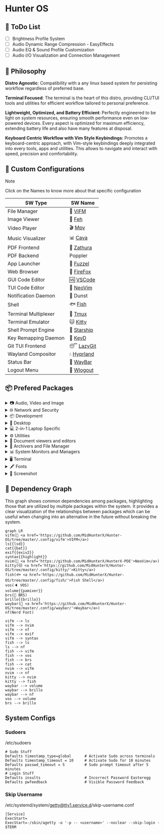 # Hunter OS

## 📝 ToDo List

- [ ] Brightness Profile System
- [ ] Audio Dynamic Range Compression - EasyEffects
- [ ] Audio EQ & Sound Profile Customization
- [ ] Audio I/O Visualization and Connection Management

## 🌿 Philosophy

**Distro Agnostic**: Compatibility with a any linux based system for persisting
workflow regardless of preferred base.

**Terminal Focused**: The terminal is the heart of this distro, providing
CLI/TUI tools and utilities for efficient workflow tailored to personal
preference.

**Lightweight, Optimized, and Battery Efficient**: Perfectly engineered to be
light on system resources, ensuring smooth performance even on low-powered
devices. Every aspect is optimized for maximum efficiency, extending battery
life and also have many features at disposal.

**Keyboard Centric Workflow with Vim Style Keybindings**: Promotes a
keyboard-centric approach, with Vim-style keybindings deeply integrated into
every tools, apps and utilities. This allows to navigate and interact with
speed, precision and comfortability.

## 💼 Custom Configurations

> [!NOTE]
> Click on the Names to know more about that specific configuration

| SW Type              | SW Name                          |
| -------------------- | -------------------------------- |
| File Manager         | 📁 [ViFM](.config/vifm/)         |
| Image Viewer         | 🌄 [Feh](.config/feh/)           |
| Video Player         | 🎬 [Mpv](.config/mpv/)           |
| Music Visualizer     | 📊 [Cava](.config/cava/)         |
| PDF Frontend         | 📄 [Zathura](.config/zathura/)   |
| PDF Backend          | Poppler                          |
| App Launcher         | 📜 [Fuzzel](.config/fuzzel/)     |
| Web Browser          | 🦊 [FireFox](.mozilla/)          |
| GUI Code Editor      | 🆚 [VSCode][CodeOSS]             |
| TUI Code Editor      | 📝 [NeoVim][NeoVim]              |
| Notification Daemon  | 🔔 Dunst                         |
| Shell                | 🐟 [Fish](.config/fish/)         |
| Terminal Multiplexer | 🍱 [Tmux](.config/tmux/)         |
| Terminal Emulator    | 🐱 [Kitty](.config/kitty/)       |
| Shell Prompt Engine  | 🚀 [Starship](.config/starship/) |
| Key Remapping Daemon | 🎹 [KeyD](.config/keyd/)         |
| Git TUI Frontend     | 😴 [LazyGit](.config/lazygit/)   |
| Wayland Compositor   | 💧 [Hyprland](.config/hypr/)     |
| Status Bar           | 🍫 [WayBar](.config/waybar/)     |
| Logout Menu          | 🌳 [Wlogout](.config/wlogout/)   |

[NeoVim]: https://github.com/MidHunterX/HunterX-PDE
[CodeOSS]: .config/Code%20-%20OSS/User/

## 📦 Prefered Packages

<details>
<summary> 📷 Audio, Video and Image </summary>

### 📢 Audio

| Package Name   | Description                                     | Src    |
| -------------- | ----------------------------------------------- | ------ |
| pipewire       | Audio and Video streaming server                | pacman |
| pipewire-pulse | A/V router & processor - PulseAudio replacement | pacman |
| wireplumber    | PipeWire session/policy manager - wpctl         | pacman |
| pamixer        | CLI Volume Control Tool                         | pacman |
| pavucontrol    | GUI Volume Control Tool                         | pacman |

### 🎬 Video

| Package Name | Description                                        | Src    |
| ------------ | -------------------------------------------------- | ------ |
| ffmpeg       | Super advanced library for handling Audio / Video  | pacman |
| mpv          | Video Player - Minimal and integrates well with WM | pacman |
| handbrake    | GUI Video Transcoder                               | pacman |
| yt-dlp       | Video Downloader                                   | pacman |

### 🌄 Image

| Package Name | Description                          | Src    |
| ------------ | ------------------------------------ | ------ |
| feh          | Image Viewer - Super light weight    | pacman |
| nomacs-git   | Image Viewer - Touch screen friendly | aur    |

</details>

<details>
<summary> 🌐 Network and Security </summary>

### 🌐 Network and Security

| Package Name              | Description                        | Src    |
| ------------------------- | ---------------------------------- | ------ |
| dhcpcd                    | DHCP Client Daemon                 | pacman |
| networkmanager            | CLI Network Manager - nmcli        | pacman |
| nmtui                     | TUI Network Manager - nmtui        | pacman |
| wpa_supplicant            | WLAN Daemon                        | pacman |
| bluez                     | Bluetooth Protocol Daemon          | pacman |
| bluez-utils               | Bluetooth Utilities - bluetoothctl | pacman |
| blueman                   | GUI Bluetooth Manager              | pacman |
| curlftpfs                 | Mount FTP as File System           | pacman |
| android-file-transfer     | Mount Android Device               | pacman |
| transmission-gtk          | GUI Torrent Client                 | pacman |
| keepassxc                 | Password Manager                   | pacman |
| torbrowser-launcher       | Anonnymous Onion Browser           | pacman |
| firefox-developer-edition | Internet Browser                   | pacman |

</details>

<details>
<summary> 📦 Development </summary>

### 📦 Development

| Package Name  | Description                  | Src    |
| ------------- | ---------------------------- | ------ |
| git           | Version control system       | pacman |
| lazygit       | TUI for Git                  | pacman |
| nodejs        | Node Java Script Runtime Env | pacman |
| python        | Python Interpreter           | pacman |
| sqlitebrowser | DB Browser for SQLite        | pacman |

</details>

<details>
<summary> 🌲 Desktop </summary>

### 🌲 Desktop

| Package Name | Description                  | Src    |
| ------------ | ---------------------------- | ------ |
| hyprland     | Wayland compositor           | pacman |
| swww         | Wayland Wallpaper Daemon     | pacman |
| waybar       | Wayland Status Bar           | pacman |
| swayidle     | Wayland Idle Manager         | pacman |
| wtype        | Wayland Keystrokes Emulation | pacman |
| wl-clipboard | Wayland Clipboard Utility    | pacman |
| dunst        | Notification Daemon          | pacman |
| wlogout      | Logout Screen                | aur    |
| keyd         | Key Remapping Daemon         | aur    |

</details>

<details>
<summary> 💻 2-in-1 Laptop Specific </summary>

### 💻 2-in-1 Laptop Specific

| Package Name             | Description                            | Src    |
| ------------------------ | -------------------------------------- | ------ |
| yoga-usage-mode-dkms-git | ACPI driver for Tablet mode detection  | aur    |
| detect-tablet-mode-git   | Tablet mode scripts - watch_tablet     | aur    |
| iio-sensor-proxy         | Accelerometer Sensor Driver            | pacman |
| iio-hyprland-git         | Set Hyprland Orientation automatically | aur    |
| auto-cpufreq             | Dynamic CPU Clock Cycle Frequency      | aur    |
| tlp                      | Laptop Power Optimization              | pacman |

</details>

<details>
<summary> ⚙️ Utilities </summary>

### ⚙️ Utilities

| Package Name      | Description                           | Src    |
| ----------------- | ------------------------------------- | ------ |
| fd                | Faster alternative to find command    | pacman |
| jq                | CLI JSON Processor                    | pacman |
| fzf               | Fuzzy Finder Utility                  | pacman |
| ripgrep           | Text Search Tool                      | pacman |
| poppler           | PDF Rendering Engine                  | pacman |
| highlight         | Syntax Highlighter                    | pacman |
| ffmpegthumbnailer | Video Thumbnailer                     | pacman |
| brillo            | Brightness based on human perception  | pacman |
| tgpt              | CLI AI Chat without API keys          | pacman |
| libqalculate      | CLI NLP Calculator                    | pacman |
| dust              | Disk space usage analyzer             | pacman |
| bat               | cat with syntax highlighting          | pacman |
| lsd               | ls with Nerd Font support             | pacman |
| exiv2             | Image EXIF Manipulation Tool          | pacman |
| cava              | Cross Platform Audio Visualizer       | aur    |
| warpd-git         | Modal Keyboard Driven Virtual Pointer | aur    |
| speech-dispatcher | Speech Synthesis (spd-say)            | pacman |

</details>

<details>
<summary> 📄 Document viewers and editors </summary>

### 📄 Document viewers and editors

| Package Name        | Description                 | Src    |
| ------------------- | --------------------------- | ------ |
| neovim              | Text Editor                 | pacman |
| code                | Open Source build of VSCode | pacman |
| obsidian            | MarkDown Note taker         | pacman |
| zathura-pdf-poppler | Zathura Poppler Backend     | pacman |
| zathura             | PDF Graphical Viewer        | pacman |
| pdfarranger         | PDF Page Arranger           | pacman |
| xournalpp           | PDF Annotation / Drawing    | pacman |

</details>

<details>
<summary> 📁 Archivers and File Manager </summary>

### 📁 Archivers and File Manager

| Package Name | Description          | Src    |
| ------------ | -------------------- | ------ |
| vifm         | TUI File Manager     | pacman |
| nemo         | GUI File Manager     | pacman |
| p7zip        | CLI 7 Zip Archiver   | pacman |
| fuse-zip     | FUSE mount zip files | pacman |

</details>

<details>
<summary> 📊 System Monitors and Managers </summary>

### 📊 System Monitors and Managers

| Package Name | Description           | Src    |
| ------------ | --------------------- | ------ |
| htim         | CPU process monitor   | aur    |
| nvtop        | GPU process monitor   | pacman |
| powertop     | Battery usage monitor | pacman |

</details>

<details>
<summary> 🖥️ Terminal </summary>

### 🖥️ Terminal

| Package Name | Description                        | Src    |
| ------------ | ---------------------------------- | ------ |
| kitty        | best of all terminals out there    | pacman |
| fish         | Modern Shell used as a Commandline | pacman |
| starship     | Cross Platform Prompt              | pacman |
| tmux         | Terminal Multiplexer               | pacman |

</details>

<details>
<summary> 🖋️ Fonts </summary>

### 🖋️ Fonts

| Package Name            | Description                     | Src    |
| ----------------------- | ------------------------------- | ------ |
| fontconfig              | Font Configuration              | pacman |
| noto-fonts              | Google Font for Unicode Support | pacman |
| noto-fonts-cjk          | Google Font for Unicode Support | pacman |
| noto-fonts-emoji        | Google Font for Unicode Support | pacman |
| ttf-jetbrains-mono-nerd | Nerd Font Icons patch           | pacman |

</details>

<details>
<summary> 🥃 Screenshot </summary>

### 🥃 Screenshot

| Package Name       | Description                    | Src    |
| ------------------ | ------------------------------ | ------ |
| grim               | Screenshot Utility for Wayland | pacman |
| slurp              | Region Selector for Wayland    | pacman |
| tesseract          | OCR Utility                    | pacman |
| tesseract-data-eng | Tesseract OCR Data English     | pacman |
| tesseract-data-mal | Tesseract OCR Data Malayalam   | pacman |

</details>

## 🍇 Dependency Graph

This graph shows common dependencies among packages, highlighting those that
are utilized by multiple packages within the system. It provides a clear
visualization of the relationships between packages which can be useful when
changing into an alternative in the future without breaking the system.

```mermaid
graph LR
vifm(📁 <a href='https://github.com/MidHunterX/Hunter-OS/tree/master/.config/vifm'>VIFM</a>)
ls{{lsd}}
cat{{bat}}
exif{{exiv2}}
syntax{{highlight}}
nvim(📝 <a href='https://github.com/MidHunterX/HunterX-PDE'>NeoVim</a>)
kitty(🐱 <a href='https://github.com/MidHunterX/Hunter-OS/tree/master/.config/kitty/'>Kitty</a>)
fish(🐟 <a href='https://github.com/MidHunterX/Hunter-OS/tree/master/.config/fish/'>Fish Shell</a>)
vos(🔈 VOS)
volume{{pamixer}}
brs(🔆 BRS)
brillo{{brillo}}
waybar(🍫 <a href='https://github.com/MidHunterX/Hunter-OS/tree/master/.config/waybar/'>Waybar</a>)
nf(Nerd Font)

vifm --> ls
vifm --> nvim
vifm --> nf
vifm --> exif
vifm --> syntax
fish --> ls
ls --> nf
fish --> vifm
fish --> vos
fish --> brs
fish --> cat
nvim --> vifm
nvim --> nf
kitty --> nvim
kitty --> fish
waybar --> volume
waybar --> brillo
waybar --> nf
vos --> volume
brs --> brillo
```

## System Configs

### Sudoers

/etc/sudoers

```
# Sudo Stuff
Defaults timestamp_type=global      # Activate Sudo across terminals
Defaults timestamp_timeout = 10     # Activate Sudo for 10 minutes
Defaults passwd_timeout = 5         # Sudo prompt timeout after 5 minutes
# Login Stuff
Defaults insults                    # Incorrect Password Easteregg
Defaults pwfeedback                 # Visible Password Feedback
```

### Skip Username

/etc/systemd/system/getty@tty1.service.d/skip-username.conf

```
[Service]
ExecStart=
ExecStart=-/sbin/agetty -o '-p -- <username>' --noclear --skip-login - $TERM
```
